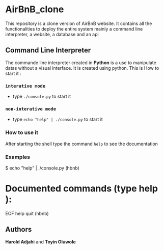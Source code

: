 # AirBnB_clone
This repository is a clone version of AirBnB website. It contains all the functionalities to deploy the entire system mainly a command line interpreter, a website, a database and an api

## Command Line Interpreter
The commande line interpreter created in **Python** is a use to manipulate datas without a visual interface. It is created using python. This is How to start it :
### `interative mode`
* type `./console.py` to start it

### `non-interative mode`
* type `echo "help" | ./console.py` to start it

### How to use it
After starting the shell type the command `help` to see the documentation
### Examples
$ echo "help" | ./console.py
(hbnb)

Documented commands (type help <topic>):
========================================
EOF  help  quit
(hbnb)

## Authors
**Harold Adjahi** and **Toyin Oluwole**